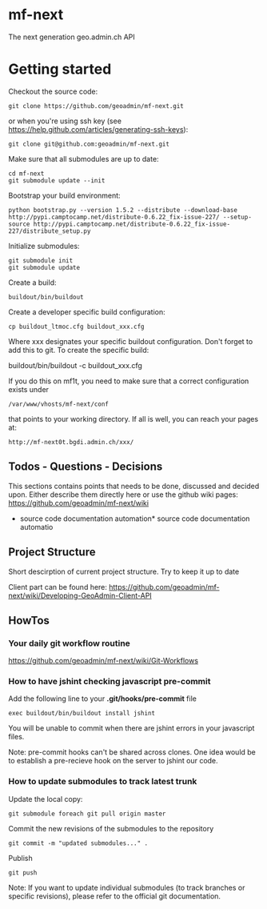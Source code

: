 mf-next
=======

The next generation geo.admin.ch API

# Getting started

Checkout the source code:

    git clone https://github.com/geoadmin/mf-next.git

or when you're using ssh key (see https://help.github.com/articles/generating-ssh-keys):

    git clone git@github.com:geoadmin/mf-next.git

Make sure that all submodules are up to date:

    cd mf-next
    git submodule update --init

Bootstrap your build environment:

    python bootstrap.py --version 1.5.2 --distribute --download-base http://pypi.camptocamp.net/distribute-0.6.22_fix-issue-227/ --setup-source http://pypi.camptocamp.net/distribute-0.6.22_fix-issue-227/distribute_setup.py

Initialize submodules:

    git submodule init
    git submodule update

Create a build:

    buildout/bin/buildout

Create a developer specific build configuration:

    cp buildout_ltmoc.cfg buildout_xxx.cfg

Where xxx designates your specific buildout configuration. Don't forget to add this to git. To create the specific build:

  buildout/bin/buildout -c buildout_xxx.cfg

If you do this on mf1t, you need to make sure that a correct configuration exists under
    
    /var/www/vhosts/mf-next/conf

that points to your working directory. If all is well, you can reach your pages at:

    http://mf-next0t.bgdi.admin.ch/xxx/

## Todos - Questions - Decisions
This sections contains points that needs to be done, discussed and decided upon. Either describe them directly here or use the github wiki pages:
https://github.com/geoadmin/mf-next/wiki

* source code documentation automation* source code documentation automatio

## Project Structure
Short descirption of current project structure. Try to keep it up to date

Client part can be found here: https://github.com/geoadmin/mf-next/wiki/Developing-GeoAdmin-Client-API

## HowTos

### Your daily git workflow routine
https://github.com/geoadmin/mf-next/wiki/Git-Workflows


### How to have jshint checking javascript pre-commit

Add the following line to your **.git/hooks/pre-commit** file
    
    exec buildout/bin/buildout install jshint

You will be unable to commit when there are jshint errors in your javascript files.

Note: pre-commit hooks can't be shared across clones. One idea would be to establish a pre-recieve hook on the server to jshint our code.

### How to update submodules to track latest trunk

Update the local copy:

    git submodule foreach git pull origin master

Commit the new revisions of the submodules to the repository

    git commit -m "updated submodules..." .

Publish

    git push

Note: If you want to update individual submodules (to track branches or specific revisions), please refer to the official git documentation.




